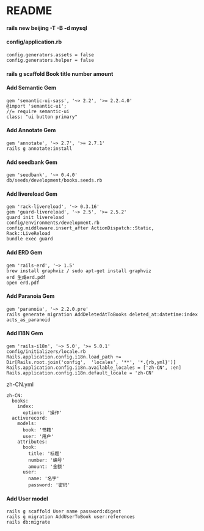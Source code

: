 # README

#### rails new beijing -T -B -d mysql

#### config/application.rb
    config.generators.assets = false
    config.generators.helper = false
    
#### rails g scaffold Book title number amount
  
  
#### Add Semantic Gem
    gem 'semantic-ui-sass', '~> 2.2', '>= 2.2.4.0'
    @import 'semantic-ui';
    //= require semantic-ui
    class: "ui button primary"
    
#### Add Annotate Gem
    gem 'annotate', '~> 2.7', '>= 2.7.1'
    rails g annotate:install
    
#### Add seedbank Gem
    gem 'seedbank', '~> 0.4.0'
    db/seeds/development/books.seeds.rb
    
#### Add livereload Gem
    gem 'rack-livereload', '~> 0.3.16'
    gem 'guard-livereload', '~> 2.5', '>= 2.5.2'
    guard init livereload
    config/environments/development.rb
    config.middleware.insert_after ActionDispatch::Static, Rack::LiveReload
    bundle exec guard

#### Add ERD Gem
    gem 'rails-erd', '~> 1.5'
    brew install graphviz / sudo apt-get install graphviz
    erd 生成erd.pdf
    open erd.pdf
#### Add Paranoia Gem
    gem 'paranoia', '~> 2.2.0.pre'
    rails generate migration AddDeletedAtToBooks deleted_at:datetime:index
    acts_as_paranoid
    
#### Add I18N Gem
    gem 'rails-i18n', '~> 5.0', '>= 5.0.1'
    config/initializers/locale.rb
    Rails.application.config.i18n.load_path += Dir[Rails.root.join('config',  'locales', '**', '*.{rb,yml}')]
    Rails.application.config.i18n.available_locales = ['zh-CN', :en]
    Rails.application.config.i18n.default_locale = 'zh-CN'

zh-CN.yml

```
zh-CN:
  books:
    index:
      options: '操作'
  activerecord:
    models:
      book: '书籍'
      user: '用户'
    attributes:
      book:
        title: '标题'
        number: '编号'
        amount: '金额'
      user: 
        name: '名字'
        password: '密码'
```
        
#### Add User model
    rails g scaffold User name password:digest
    rails g migration AddUserToBook user:references
    rails db:migrate